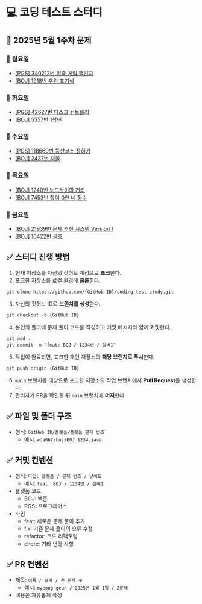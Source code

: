 # 💻 코딩 테스트 스터디
## 📅 2025년 5월 1주차 문제

### 📌 월요일
- [[PGS] 340212번 퍼즐 게임 챌린지](https://school.programmers.co.kr/learn/courses/30/lessons/340212)  <!-- 이분 탐색 / 시뮬레이션 -->
- [[BOJ] 1918번 후위 표기식](https://www.acmicpc.net/problem/1918)  <!-- 스택 / 문자열 / 파싱 -->

### 📌 화요일
- [[PGS] 42627번 디스크 컨트롤러](https://school.programmers.co.kr/learn/courses/30/lessons/42627)  <!-- 그리디 / 우선순위 큐 -->
- [[BOJ] 5557번 1학년](https://www.acmicpc.net/problem/5557)  <!-- DP -->

### 📌 수요일
- [[PGS] 118669번 등산코스 정하기](https://school.programmers.co.kr/learn/courses/30/lessons/118669)  <!-- 다익스트라 / 그래프 탐색 -->
- [[BOJ] 2437번 저울](https://www.acmicpc.net/problem/2437)  <!-- 그리디 / 정렬 -->

### 📌 목요일
- [[BOJ] 1240번 노드사이의 거리](https://www.acmicpc.net/problem/1240)  <!-- 트리 / DFS -->
- [[BOJ] 7453번 합이 0인 네 정수](https://www.acmicpc.net/problem/7453)  <!-- 이분 탐색 / 해시 -->

### 📌 금요일
- [[BOJ] 21939번 문제 추천 시스템 Version 1](https://www.acmicpc.net/problem/21939)  <!-- 자료구조 / 우선순위 큐 / 해시 -->
- [[BOJ] 10422번 괄호](https://www.acmicpc.net/problem/10422)  <!-- DP / 카탈란 수 -->

## ✅ 스터디 진행 방법
1. 현재 저장소를 자신의 깃허브 계정으로 **포크**한다.
2. 포크한 저장소를 로컬 환경에 **클론**한다.
```
git clone https://github.com/{GitHub ID}/coding-test-study.git
```
3. 자신의 깃허브 ID로 **브랜치를 생성**한다.
```
git checkout -b {GitHub ID}
```
4. 본인의 폴더에 문제 풀이 코드를 작성하고 커밋 메시지와 함께 **커밋**한다.
```
git add .
git commit -m "feat: BOJ / 1234번 / 실버1"
```
5. 작업이 완료되면, 포크한 개인 저장소의 **해당 브랜치로 푸시**한다.
```
git push origin {GitHub ID}
```
6. `main` 브랜치를 대상으로 포크한 저장소의 작업 브랜치에서 **Pull Request**를 생성한다.
7. 관리자가 PR을 확인한 뒤 `main` 브랜치에 **머지**한다.

## ✅ 파일 및 폴더 구조
- 형식: `GitHub ID/플랫폼/플랫폼_문제 번호`
  - 예시: `wda067/boj/BOJ_1234.java`

## ✅ 커밋 컨벤션
- 형식: `타입: 플랫폼 / 문제 번호 / 난이도`
  - 예시: `feat: BOJ / 1234번 / 실버1`
- 플랫폼 코드
  - BOJ: 백준
  - PGS: 프로그래머스
- 타입
  - feat: 새로운 문제 풀이 추가
  - fix: 기존 문제 풀이의 오류 수정
  - refactor: 코드 리팩토링
  - chore: 기타 변경 사항

## ✅ PR 컨벤션
- 제목: `이름 / 날짜 / 푼 문제 수`
  - 예시: `myeong-geun / 2025년 1월 1일 / 2문제`
- 내용은 자유롭게 작성
